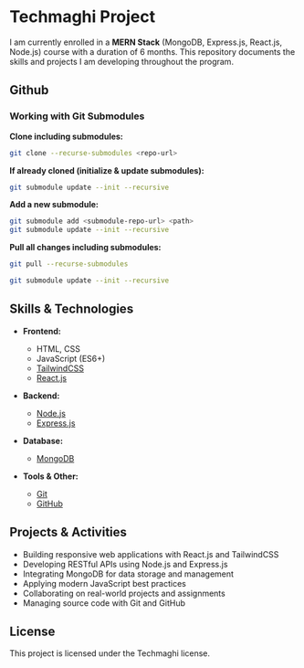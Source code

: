 # Techmaghi Project

I am currently enrolled in a **MERN Stack** (MongoDB, Express.js, React.js, Node.js) course with a duration of 6 months. This repository documents the skills and projects I am developing throughout the program.

## Github

### Working with Git Submodules

**Clone including submodules:**
```sh
git clone --recurse-submodules <repo-url>
```

**If already cloned (initialize & update submodules):**
```sh
git submodule update --init --recursive
```

**Add a new submodule:**
```sh
git submodule add <submodule-repo-url> <path>
git submodule update --init --recursive
```

**Pull all changes including submodules:**
```sh
git pull --recurse-submodules
```
```sh
git submodule update --init --recursive
```

## Skills & Technologies

- **Frontend:**  
    - HTML, CSS  
    - JavaScript (ES6+)  
    - [TailwindCSS](https://tailwindcss.com/)  
    - [React.js](https://react.dev/)

- **Backend:**  
    - [Node.js](https://nodejs.org/en)  
    - [Express.js](https://expressjs.com/)

- **Database:**  
    - [MongoDB](https://www.mongodb.com/)

- **Tools & Other:**  
    - [Git](https://git-scm.com/)  
    - [GitHub](https://github.com/)

## Projects & Activities

- Building responsive web applications with React.js and TailwindCSS
- Developing RESTful APIs using Node.js and Express.js
- Integrating MongoDB for data storage and management
- Applying modern JavaScript best practices
- Collaborating on real-world projects and assignments
- Managing source code with Git and GitHub

## License

This project is licensed under the Techmaghi license.
